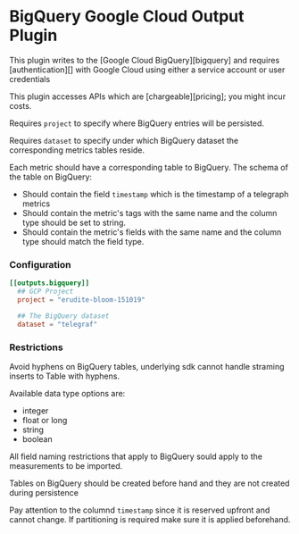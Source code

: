 # BigQuery Google Cloud Output Plugin

This plugin writes to the [Google Cloud BigQuery][bigquery] and requires [authentication][] 
with Google Cloud using either a service account or user credentials

This plugin accesses APIs which are [chargeable][pricing]; you might incur
costs.

Requires `project` to specify where BigQuery entries will be persisted.

Requires `dataset` to specify under which BigQuery dataset the corresponding metrics tables reside.

Each metric should have a corresponding table to BigQuery. 
The schema of the table on BigQuery:
* Should contain the field `timestamp` which is the timestamp of a telegraph metrics
* Should contain the metric's tags with the same name and the column type should be set to string.
* Should contain the metric's fields with the same name and the column type should match the field type.

### Configuration

```toml
[[outputs.bigquery]]
  ## GCP Project
  project = "erudite-bloom-151019"

  ## The BigQuery dataset
  dataset = "telegraf"
```

### Restrictions

Avoid hyphens on BigQuery tables, underlying sdk cannot handle straming inserts to Table with hyphens.

Available data type options are:
* integer
* float or long
* string
* boolean

All field naming restrictions that apply to BigQuery sould apply to the measurements to be imported.

Tables on BigQuery should be created before hand and they are not created during persistence

Pay attention to the columnd `timestamp` since it is reserved upfront and cannot change. 
If partitioning is required make sure it is applied beforehand.

